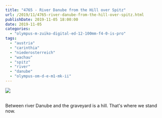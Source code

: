 ```yaml
---
title: "4765 - River Danube from the Hill over Spitz"
url: /2019/11/4765-river-danube-from-the-hill-over-spitz.html
publishDate: 2019-11-05 18:00:00
date: 2019-11-05
categories: 
  - "olympus-m-zuiko-digital-ed-12-100mm-f4-0-is-pro"
tags: 
  - "austria"
  - "carinthia"
  - "niederosterreich"
  - "wachau"
  - "spitz"
  - "river"
  - "danube"
  - "olympus-om-d-e-m1-mk-ii"
---
```

<div class="container">
<div class="center"><a target="_blank" href="https://d25zfm9zpd7gm5.cloudfront.net/1200x1200/2018/20180430_145625_lr.jpg"><img class="webfeedsFeaturedVisual" src="https://d25zfm9zpd7gm5.cloudfront.net/0600x0600/2018/20180430_145625_lr.jpg" /></a></div>
</div>
<br />

Between river Danube and the graveyard is a hill. That's where we
stand now.